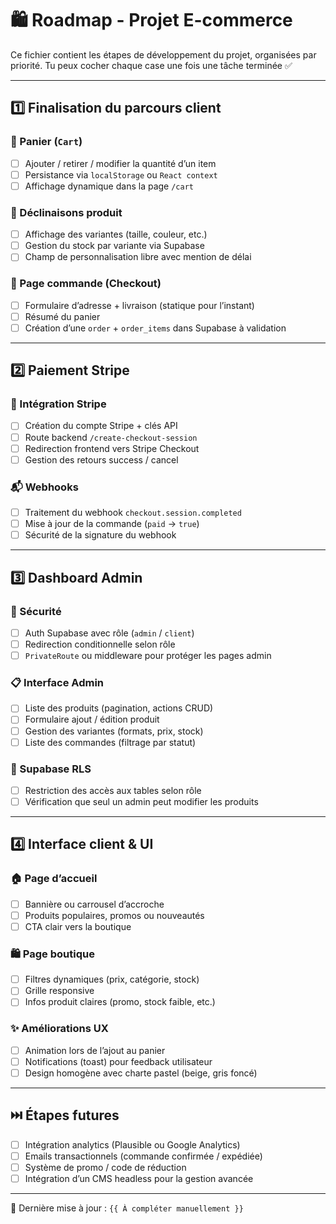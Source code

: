 # 🛍️ Roadmap - Projet E-commerce

Ce fichier contient les étapes de développement du projet, organisées par priorité. Tu peux cocher chaque case une fois une tâche terminée ✅

---

## 1️⃣ Finalisation du parcours client

### 🛒 Panier (`Cart`)
- [ ] Ajouter / retirer / modifier la quantité d’un item
- [ ] Persistance via `localStorage` ou `React context`
- [ ] Affichage dynamique dans la page `/cart`

### 🎨 Déclinaisons produit
- [ ] Affichage des variantes (taille, couleur, etc.)
- [ ] Gestion du stock par variante via Supabase
- [ ] Champ de personnalisation libre avec mention de délai

### 🧾 Page commande (Checkout)
- [ ] Formulaire d’adresse + livraison (statique pour l’instant)
- [ ] Résumé du panier
- [ ] Création d’une `order` + `order_items` dans Supabase à validation

---

## 2️⃣ Paiement Stripe

### 🔐 Intégration Stripe
- [ ] Création du compte Stripe + clés API
- [ ] Route backend `/create-checkout-session`
- [ ] Redirection frontend vers Stripe Checkout
- [ ] Gestion des retours success / cancel

### 📬 Webhooks
- [ ] Traitement du webhook `checkout.session.completed`
- [ ] Mise à jour de la commande (`paid` → `true`)
- [ ] Sécurité de la signature du webhook

---

## 3️⃣ Dashboard Admin

### 🔐 Sécurité
- [ ] Auth Supabase avec rôle (`admin` / `client`)
- [ ] Redirection conditionnelle selon rôle
- [ ] `PrivateRoute` ou middleware pour protéger les pages admin

### 📋 Interface Admin
- [ ] Liste des produits (pagination, actions CRUD)
- [ ] Formulaire ajout / édition produit
- [ ] Gestion des variantes (formats, prix, stock)
- [ ] Liste des commandes (filtrage par statut)

### 🔐 Supabase RLS
- [ ] Restriction des accès aux tables selon rôle
- [ ] Vérification que seul un admin peut modifier les produits

---

## 4️⃣ Interface client & UI

### 🏠 Page d’accueil
- [ ] Bannière ou carrousel d’accroche
- [ ] Produits populaires, promos ou nouveautés
- [ ] CTA clair vers la boutique

### 🛍️ Page boutique
- [ ] Filtres dynamiques (prix, catégorie, stock)
- [ ] Grille responsive
- [ ] Infos produit claires (promo, stock faible, etc.)

### ✨ Améliorations UX
- [ ] Animation lors de l’ajout au panier
- [ ] Notifications (toast) pour feedback utilisateur
- [ ] Design homogène avec charte pastel (beige, gris foncé)

---

## ⏭️ Étapes futures

- [ ] Intégration analytics (Plausible ou Google Analytics)
- [ ] Emails transactionnels (commande confirmée / expédiée)
- [ ] Système de promo / code de réduction
- [ ] Intégration d’un CMS headless pour la gestion avancée

---

📅 Dernière mise à jour : `{{ À compléter manuellement }}`
